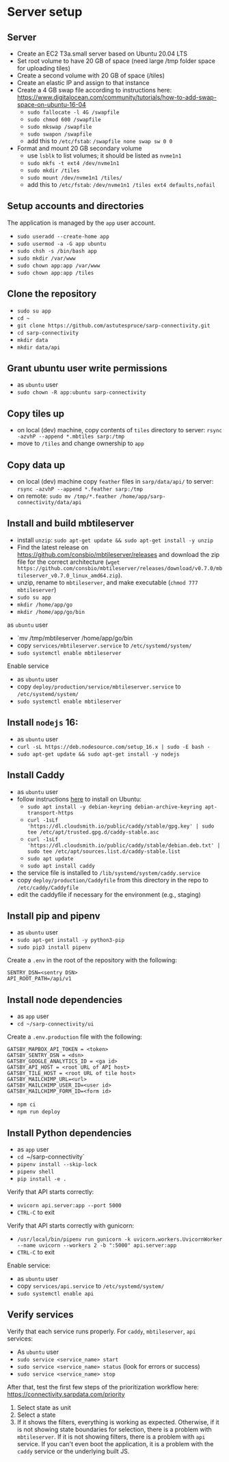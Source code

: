 # Server setup

## Server

- Create an EC2 T3a.small server based on Ubuntu 20.04 LTS
- Set root volume to have 20 GB of space (need large /tmp folder space for uploading tiles)
- Create a second volume with 20 GB of space (/tiles)
- Create an elastic IP and assign to that instance
- Create a 4 GB swap file according to instructions here: https://www.digitalocean.com/community/tutorials/how-to-add-swap-space-on-ubuntu-16-04
  - `sudo fallocate -l 4G /swapfile`
  - `sudo chmod 600 /swapfile`
  - `sudo mkswap /swapfile`
  - `sudo swapon /swapfile`
  - add this to `/etc/fstab`: `/swapfile none swap sw 0 0`
- Format and mount 20 GB secondary volume
  - use `lsblk` to list volumes; it should be listed as `nvme1n1`
  - `sudo mkfs -t ext4 /dev/nvme1n1`
  - `sudo mkdir /tiles`
  - `sudo mount /dev/nvme1n1 /tiles/`
  - add this to `/etc/fstab`: `/dev/nvme1n1 /tiles ext4 defaults,nofail`

## Setup accounts and directories

The application is managed by the `app` user account.

- `sudo useradd --create-home app`
- `sudo usermod -a -G app ubuntu`
- `sudo chsh -s /bin/bash app`
- `sudo mkdir /var/www`
- `sudo chown app:app /var/www`
- `sudo chown app:app /tiles`

## Clone the repository

- `sudo su app`
- `cd ~`
- `git clone https://github.com/astutespruce/sarp-connectivity.git`
- `cd sarp-connectivity`
- `mkdir data`
- `mkdir data/api`

## Grant ubuntu user write permissions

- as `ubuntu` user
- `sudo chown -R app:ubuntu sarp-connectivity`

## Copy tiles up

- on local (dev) machine, copy contents of `tiles` directory to server: `rsync -azvhP --append *.mbtiles sarp:/tmp`
- move to `/tiles` and change ownership to `app`

## Copy data up

- on local (dev) machine copy `feather` files in `sarp/data/api/` to server: `rsync -azvhP --append *.feather sarp:/tmp`
- on remote: `sudo mv /tmp/*.feather /home/app/sarp-connectivity/data/api`

## Install and build mbtileserver

- install `unzip`: `sudo apt-get update && sudo apt-get install -y unzip`
- Find the latest release on https://github.com/consbio/mbtileserver/releases and download the zip file for the correct architecture (`wget https://github.com/consbio/mbtileserver/releases/download/v0.7.0/mbtileserver_v0.7.0_linux_amd64.zip`).
- unzip, rename to `mbtileserver`, and make executable (`chmod 777 mbtileserver`)
- `sudo su app`
- `mkdir /home/app/go`
- `mkdir /home/app/go/bin`

as `ubuntu` user

- `mv /tmp/mbtileserver /home/app/go/bin
- copy `services/mbtileserver.service` to `/etc/systemd/system/`
- `sudo systemctl enable mbtileserver`

Enable service

- as `ubuntu` user
- copy `deploy/production/service/mbtileserver.service` to `/etc/systemd/system/`
- `sudo systemctl enable mbtileserver`

## Install `nodejs` 16:

- as `ubuntu` user
- `curl -sL https://deb.nodesource.com/setup_16.x | sudo -E bash -`
- `sudo apt-get update && sudo apt-get install -y nodejs`

## Install Caddy

- as `ubuntu` user
- follow instructions [here](https://caddyserver.com/docs/download) to install on Ubuntu:
  - `sudo apt install -y debian-keyring debian-archive-keyring apt-transport-https`
  - `curl -1sLf 'https://dl.cloudsmith.io/public/caddy/stable/gpg.key' | sudo tee /etc/apt/trusted.gpg.d/caddy-stable.asc`
  - `curl -1sLf 'https://dl.cloudsmith.io/public/caddy/stable/debian.deb.txt' | sudo tee /etc/apt/sources.list.d/caddy-stable.list`
  - `sudo apt update`
  - `sudo apt install caddy`
- the service file is installed to `/lib/systemd/system/caddy.service`
- copy `deploy/production/Caddyfile` from this directory in the repo to `/etc/caddy/Caddyfile`
- edit the caddyfile if necessary for the environment (e.g., staging)

## Install pip and pipenv

- as `ubuntu` user
- `sudo apt-get install -y python3-pip`
- `sudo pip3 install pipenv`

Create a `.env` in the root of the repository with the following:

```
SENTRY_DSN=<sentry DSN>
API_ROOT_PATH=/api/v1
```

## Install node dependencies

- as `app` user
- `cd ~/sarp-connectivity/ui`

Create a `.env.production` file with the following:

```
GATSBY_MAPBOX_API_TOKEN = <token>
GATSBY_SENTRY_DSN = <dsn>
GATSBY_GOOGLE_ANALYTICS_ID = <ga id>
GATSBY_API_HOST = <root URL of API host>
GATSBY_TILE_HOST = <root URL of tile host>
GATSBY_MAILCHIMP_URL=<url>
GATSBY_MAILCHIMP_USER_ID=<user id>
GATSBY_MAILCHIMP_FORM_ID=<form id>
```

- `npm ci`
- `npm run deploy`

## Install Python dependencies

- as `app` user
- `cd `~/sarp-connectivity`
- `pipenv install --skip-lock`
- `pipenv shell`
- `pip install -e .`

Verify that API starts correctly:

- `uvicorn api.server:app --port 5000`
- `CTRL-C` to exit

Verify that API starts correctly with gunicorn:

- `/usr/local/bin/pipenv run gunicorn -k uvicorn.workers.UvicornWorker --name uvicorn --workers 2 -b ":5000" api.server:app`
- `CTRL-C` to exit

Enable service:

- as `ubuntu` user
- copy `services/api.service` to `/etc/systemd/system/`
- `sudo systemctl enable api`

## Verify services

Verify that each service runs properly. For `caddy`, `mbtileserver`, `api` services:

- As `ubuntu` user
- `sudo service <service_name> start`
- `sudo service <service_name> status` (look for errors or success)
- `sudo service <service_name> stop`

After that, test the first few steps of the prioritization workflow here: https://connectivity.sarpdata.com/priority

1. Select state as unit
2. Select a state
3. If it shows the filters, everything is working as expected. Otherwise, if it is not showing state boundaries for selection, there is a problem with `mbtileserver`. If it is not showing filters, there is a problem with `api` service. If you can't even boot the application, it is a problem with the `caddy` service or the underlying built JS.
